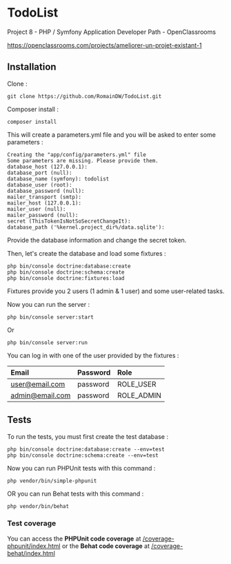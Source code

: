 #  TodoList
Project 8 - PHP / Symfony Application Developer Path - OpenClassrooms

https://openclassrooms.com/projects/ameliorer-un-projet-existant-1

##  Installation
Clone :
```shell
git clone https://github.com/RomainDW/TodoList.git
```
Composer install :
```shell
composer install
``` 
This will create a parameters.yml file and you will be asked to enter some parameters :
```shell
Creating the "app/config/parameters.yml" file
Some parameters are missing. Please provide them.
database_host (127.0.0.1): 
database_port (null): 
database_name (symfony): todolist
database_user (root): 
database_password (null): 
mailer_transport (smtp): 
mailer_host (127.0.0.1): 
mailer_user (null): 
mailer_password (null): 
secret (ThisTokenIsNotSoSecretChangeIt): 
database_path ('%kernel.project_dir%/data.sqlite'): 
```
Provide the database information and change the secret token.

Then, let's create the database and load some fixtures :
```shell
php bin/console doctrine:database:create
php bin/console doctrine:schema:create
php bin/console doctrine:fixtures:load
```

Fixtures provide you 2 users (1 admin & 1 user) and some user-related tasks.

Now you can run the server :
```shell
php bin/console server:start
```
Or
```shell
php bin/console server:run
```

You can log in with one of the user provided by the fixtures :  

| Email           | Password    | Role       |
| :-------------- | :---------- | :--------- |
| user@email.com  | password    | ROLE_USER  |
| admin@email.com | password    | ROLE_ADMIN |

##  Tests
To run the tests, you must first create the test database :
```shell
php bin/console doctrine:database:create --env=test
php bin/console doctrine:schema:create --env=test
```

Now you can run PHPUnit tests with this command :
```shell
php vendor/bin/simple-phpunit
```
OR you can run Behat tests with this command :
```shell
php vendor/bin/behat
```

###  Test coverage
You can access the **PHPUnit code coverage** at [/coverage-phpunit/index.html](/web/coverage-phpunit/index.html) or the **Behat code coverage** at [/coverage-behat/index.html](/web/coverage-behat/index.html)
